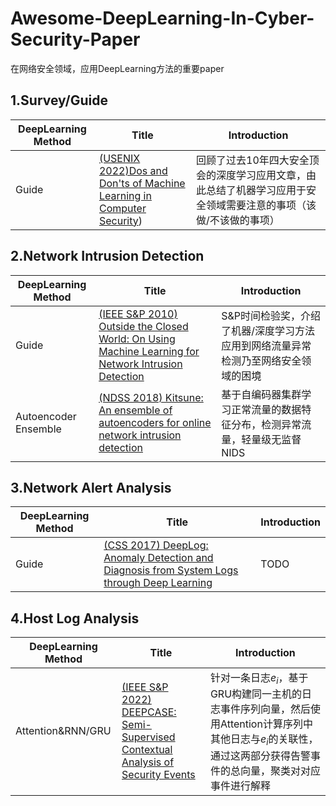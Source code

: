 <!--
 * @Author: fei 714848822@qq.com
 * @Date: 2023-04-26 15:18:12
 * @LastEditors: fei 714848822@qq.com
 * @LastEditTime: 2023-05-04 21:36:57
 * @FilePath: \undefinedd:\recent\Awesome-DeepLearning-In-Cybersecurity-Paper\README.md
 * @Description: 这是默认设置,请设置`customMade`, 打开koroFileHeader查看配置 进行设置: https://github.com/OBKoro1/koro1FileHeader/wiki/%E9%85%8D%E7%BD%AE
-->
# Awesome-DeepLearning-In-Cyber-Security-Paper
在网络安全领域，应用DeepLearning方法的重要paper

## 1.Survey/Guide

| DeepLearning Method                    | Title                                                        |Introduction                                                 |
| -------------------------------------- | ------------------------------------------------------------ | ------------------------------------------------------------| 
|            Guide                       | [(USENIX 2022)Dos and Don'ts of Machine Learning in Computer Security](https://www.usenix.org/conference/usenixsecurity22/presentation/arp)) | 回顾了过去10年四大安全顶会的深度学习应用文章，由此总结了机器学习应用于安全领域需要注意的事项（该做/不该做的事项）|

## 2.Network Intrusion Detection
| DeepLearning Method                    | Title                                                        |Introduction                                                 |
| -------------------------------------- | ------------------------------------------------------------ | ------------------------------------------------------------| 
|            Guide                       | [(IEEE S&P 2010) Outside the Closed World: On Using Machine Learning for Network Intrusion Detection](https://ieeexplore.ieee.org/abstract/document/5504793) | S&P时间检验奖，介绍了机器/深度学习方法应用到网络流量异常检测乃至网络安全领域的困境 |
|            Autoencoder   Ensemble      | [(NDSS 2018) Kitsune: An ensemble of autoencoders for online network intrusion detection](https://arxiv.org/abs/1802.09089)   |  基于自编码器集群学习正常流量的数据特征分布，检测异常流量，轻量级无监督NIDS      |



## 3.Network Alert Analysis
| DeepLearning Method                    | Title                                                        |Introduction                                                 |
| -------------------------------------- | ------------------------------------------------------------ | ------------------------------------------------------------| 
|            Guide                       | [(CSS 2017) DeepLog: Anomaly Detection and Diagnosis from System Logs through Deep Learning](https://dl.acm.org/doi/abs/10.1145/3133956.3134015) | TODO |

## 4.Host Log Analysis
| DeepLearning Method                    | Title                                                        |Introduction                                                 |
| -------------------------------------- | ------------------------------------------------------------ | ------------------------------------------------------------| 
|            Attention&RNN/GRU      | [(IEEE S&P 2022) DEEPCASE: Semi-Supervised Contextual Analysis of Security Events](https://ieeexplore.ieee.org/abstract/document/9833671/)   |  针对一条日志$e_i$，基于GRU构建同一主机的日志事件序列向量，然后使用Attention计算序列中其他日志与$e_i$的关联性，通过这两部分获得告警事件的总向量，聚类对对应事件进行解释|  